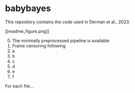 # babybayes
This repository contains the code used in Derman et al., 2023.


[[readme_figure.png]]

0. The minimally preprocessed pipeline is available 
1. Frame censoring following
2. a
3. b
4. c
5. d
6. e
7. f

For each file...
